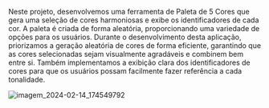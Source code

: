 Neste projeto, desenvolvemos uma ferramenta de Paleta de 5 Cores que gera uma seleção de cores harmoniosas e exibe os identificadores de cada cor. A paleta é criada de forma aleatória, proporcionando uma variedade de opções para os usuários.
Durante o desenvolvimento desta aplicação, priorizamos a geração aleatória de cores de forma eficiente, garantindo que as cores selecionadas sejam visualmente agradáveis e combinem bem entre si. Também implementamos a exibição clara dos identificadores de cores para que os usuários possam facilmente fazer referência a cada tonalidade.


![imagem_2024-02-14_174549792](https://github.com/JulioDev01/jogo-adivinha/assets/136189977/aab2431e-1721-4551-803c-de5628d08cde)
